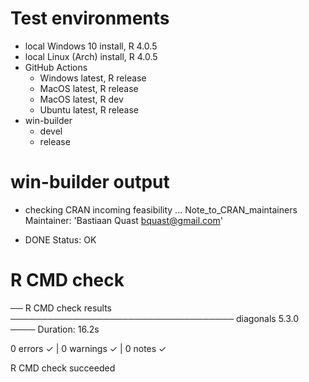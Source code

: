 # Test environments
- local Windows 10 install, R 4.0.5
- local Linux (Arch) install, R 4.0.5
- GitHub Actions
   - Windows latest, R release
   - MacOS latest, R release
   - MacOS latest, R dev
   - Ubuntu latest, R release
- win-builder
   - devel
   - release

# win-builder output
* checking CRAN incoming feasibility ... Note_to_CRAN_maintainers
Maintainer: 'Bastiaan Quast <bquast@gmail.com>'

* DONE
Status: OK

# R CMD check
── R CMD check results ──────────────────────────────────── diagonals 5.3.0 ────
Duration: 16.2s

0 errors ✓ | 0 warnings ✓ | 0 notes ✓

R CMD check succeeded

